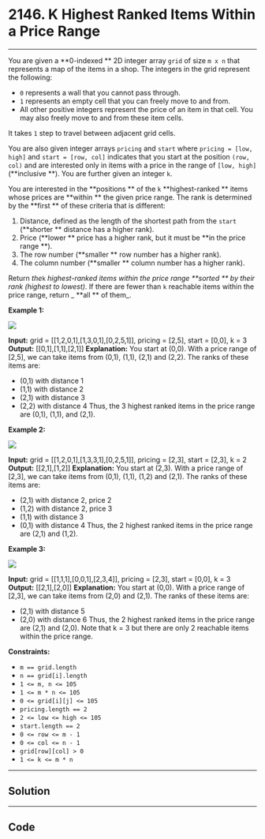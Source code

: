 # 2146. K Highest Ranked Items Within a Price Range

---

You are given a **0-indexed ** 2D integer array `grid` of size `m x n` that represents a map of the items in a shop. The integers in the grid represent the following:

  * `0` represents a wall that you cannot pass through.
  * `1` represents an empty cell that you can freely move to and from.
  * All other positive integers represent the price of an item in that cell. You may also freely move to and from these item cells.



It takes `1` step to travel between adjacent grid cells.

You are also given integer arrays `pricing` and `start` where `pricing = [low, high]` and `start = [row, col]` indicates that you start at the position `(row, col)` and are interested only in items with a price in the range of `[low, high]` (**inclusive **). You are further given an integer `k`.

You are interested in the **positions ** of the `k` **highest-ranked ** items whose prices are **within ** the given price range. The rank is determined by the **first ** of these criteria that is different:

  1. Distance, defined as the length of the shortest path from the `start` (**shorter ** distance has a higher rank).
  2. Price (**lower ** price has a higher rank, but it must be **in the price range **).
  3. The row number (**smaller ** row number has a higher rank).
  4. The column number (**smaller ** column number has a higher rank).



Return _the_`k` _highest-ranked items within the price range **sorted ** by their rank (highest to lowest)_. If there are fewer than `k` reachable items within the price range, return _ **all ** of them_.

 

**Example 1:**

![](https://assets.leetcode.com/uploads/2021/12/16/example1drawio.png)


**Input:** grid = [[1,2,0,1],[1,3,0,1],[0,2,5,1]], pricing = [2,5], start = [0,0], k = 3
**Output:** [[0,1],[1,1],[2,1]]
**Explanation:** You start at (0,0).
With a price range of [2,5], we can take items from (0,1), (1,1), (2,1) and (2,2).
The ranks of these items are:
- (0,1) with distance 1
- (1,1) with distance 2
- (2,1) with distance 3
- (2,2) with distance 4
Thus, the 3 highest ranked items in the price range are (0,1), (1,1), and (2,1).


**Example 2:**

![](https://assets.leetcode.com/uploads/2021/12/16/example2drawio1.png)


**Input:** grid = [[1,2,0,1],[1,3,3,1],[0,2,5,1]], pricing = [2,3], start = [2,3], k = 2
**Output:** [[2,1],[1,2]]
**Explanation:** You start at (2,3).
With a price range of [2,3], we can take items from (0,1), (1,1), (1,2) and (2,1).
The ranks of these items are:
- (2,1) with distance 2, price 2
- (1,2) with distance 2, price 3
- (1,1) with distance 3
- (0,1) with distance 4
Thus, the 2 highest ranked items in the price range are (2,1) and (1,2).


**Example 3:**

![](https://assets.leetcode.com/uploads/2021/12/30/example3.png)


**Input:** grid = [[1,1,1],[0,0,1],[2,3,4]], pricing = [2,3], start = [0,0], k = 3
**Output:** [[2,1],[2,0]]
**Explanation:** You start at (0,0).
With a price range of [2,3], we can take items from (2,0) and (2,1). 
The ranks of these items are: 
- (2,1) with distance 5
- (2,0) with distance 6
Thus, the 2 highest ranked items in the price range are (2,1) and (2,0). 
Note that k = 3 but there are only 2 reachable items within the price range.


 

**Constraints:**

  * `m == grid.length`
  * `n == grid[i].length`
  * `1 <= m, n <= 105`
  * `1 <= m * n <= 105`
  * `0 <= grid[i][j] <= 105`
  * `pricing.length == 2`
  * `2 <= low <= high <= 105`
  * `start.length == 2`
  * `0 <= row <= m - 1`
  * `0 <= col <= n - 1`
  * `grid[row][col] > 0`
  * `1 <= k <= m * n`

---

## Solution



---

## Code
```python


```